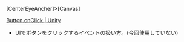 [CenterEyeAncher]>[Canvas]

[Button.onClick | Unity](https://docs.unity3d.com/ja/2018.4/ScriptReference/UI.Button-onClick.html)
 - UIでボタンをクリックするイベントの扱い方。(今回使用していない)
